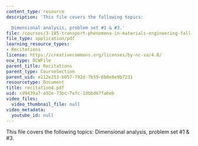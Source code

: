```yaml
---
content_type: resource
description: 'This file covers the following topics:

  Dimensional analysis, problem set #1 & #3.'
file: /courses/3-185-transport-phenomena-in-materials-engineering-fall-2003/cd9439a7a92e73bc7efc1dbbd67fabeb_recitation4.pdf
file_type: application/pdf
learning_resource_types:
- Recitations
license: https://creativecommons.org/licenses/by-nc-sa/4.0/
ocw_type: OCWFile
parent_title: Recitations
parent_type: CourseSection
parent_uid: e112e253-b057-792d-7b59-6b0e8e9b7231
resourcetype: Document
title: recitation4.pdf
uid: cd9439a7-a92e-73bc-7efc-1dbbd67fabeb
video_files:
  video_thumbnail_file: null
video_metadata:
  youtube_id: null
---
```

This file covers the following topics:
Dimensional analysis, problem set #1 & #3.